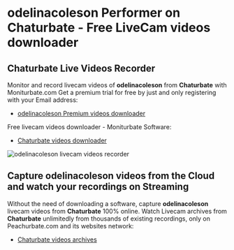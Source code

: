 # odelinacoleson Performer on Chaturbate - Free LiveCam videos downloader

## Chaturbate Live Videos Recorder

Monitor and record livecam videos of **odelinacoleson** from **Chaturbate** with Moniturbate.com
Get a premium trial for free by just and only registering with your Email address:
* [odelinacoleson Premium videos downloader](https://moniturbate.com/request-demo-licence-key.html)

Free livecam videos downloader - Moniturbate Software:
* [Chaturbate videos downloader](https://moniturbate.com/moniturbate-download-software.html)

![odelinacoleson livecam videos recorder](https://peachurnet.com/templates/moniturbate-software.png)


## Capture odelinacoleson videos from the Cloud and watch your recordings on Streaming

Without the need of downloading a software, capture **odelinacoleson** livecam videos from **Chaturbate** 100% online.
Watch Livecam archives from **Chaturbate** unlimitedly from thousands of existing recordings, only on Peachurbate.com and its websites network:
* [Chaturbate videos archives](https://peachurnet.com/)